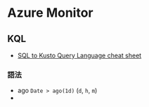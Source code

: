 # Azure Monitor

## KQL

* [SQL to Kusto Query Language cheat sheet](https://learn.microsoft.com/en-us/azure/data-explorer/kusto/query/sqlcheatsheet)


### 語法

* ago `Date > ago(1d)` (`d`, `h`, `m`)
* 